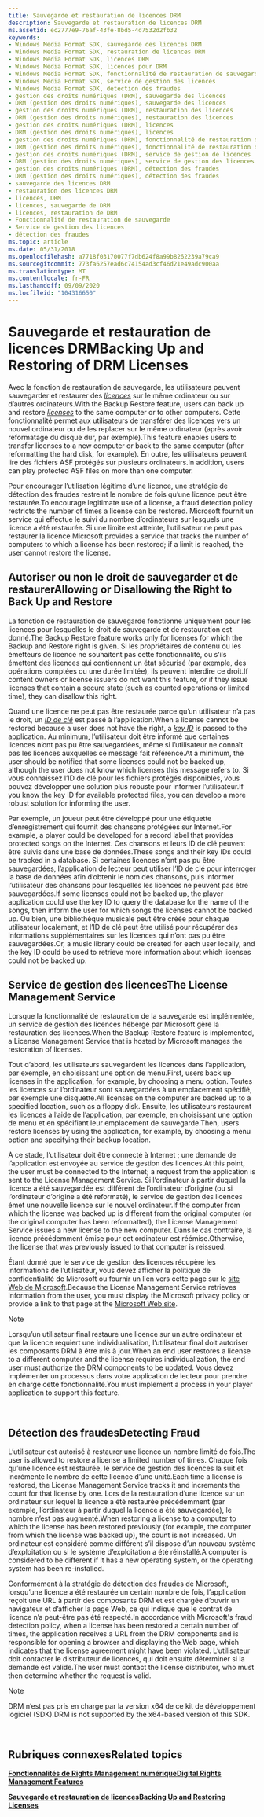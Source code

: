 ```yaml
---
title: Sauvegarde et restauration de licences DRM
description: Sauvegarde et restauration de licences DRM
ms.assetid: ec2777e9-76af-43fe-8bd5-4d7532d2fb32
keywords:
- Windows Media Format SDK, sauvegarde des licences DRM
- Windows Media Format SDK, restauration de licences DRM
- Windows Media Format SDK, licences DRM
- Windows Media Format SDK, licences pour DRM
- Windows Media Format SDK, fonctionnalité de restauration de sauvegarde
- Windows Media Format SDK, service de gestion des licences
- Windows Media Format SDK, détection des fraudes
- gestion des droits numériques (DRM), sauvegarde des licences
- DRM (gestion des droits numériques), sauvegarde des licences
- gestion des droits numériques (DRM), restauration des licences
- DRM (gestion des droits numériques), restauration des licences
- gestion des droits numériques (DRM), licences
- DRM (gestion des droits numériques), licences
- gestion des droits numériques (DRM), fonctionnalité de restauration de sauvegarde
- DRM (gestion des droits numériques), fonctionnalité de restauration de sauvegarde
- gestion des droits numériques (DRM), service de gestion de licences
- DRM (gestion des droits numériques), service de gestion des licences
- gestion des droits numériques (DRM), détection des fraudes
- DRM (gestion des droits numériques), détection des fraudes
- sauvegarde des licences DRM
- restauration des licences DRM
- licences, DRM
- licences, sauvegarde de DRM
- licences, restauration de DRM
- Fonctionnalité de restauration de sauvegarde
- Service de gestion des licences
- détection des fraudes
ms.topic: article
ms.date: 05/31/2018
ms.openlocfilehash: a7718f03170077f7db624f8a99b8262239a79ca9
ms.sourcegitcommit: 773fa6257ead6c74154ad3cf46d21e49adc900aa
ms.translationtype: MT
ms.contentlocale: fr-FR
ms.lasthandoff: 09/09/2020
ms.locfileid: "104316650"
---
```

# <a name="backing-up-and-restoring-of-drm-licenses"></a><span data-ttu-id="6a050-130">Sauvegarde et restauration de licences DRM</span><span class="sxs-lookup"><span data-stu-id="6a050-130">Backing Up and Restoring of DRM Licenses</span></span>

<span data-ttu-id="6a050-131">Avec la fonction de restauration de sauvegarde, les utilisateurs peuvent sauvegarder et restaurer des [*licences*](wmformat-glossary.md) sur le même ordinateur ou sur d’autres ordinateurs.</span><span class="sxs-lookup"><span data-stu-id="6a050-131">With the Backup Restore feature, users can back up and restore [*licenses*](wmformat-glossary.md) to the same computer or to other computers.</span></span> <span data-ttu-id="6a050-132">Cette fonctionnalité permet aux utilisateurs de transférer des licences vers un nouvel ordinateur ou de les replacer sur le même ordinateur (après avoir reformatage du disque dur, par exemple).</span><span class="sxs-lookup"><span data-stu-id="6a050-132">This feature enables users to transfer licenses to a new computer or back to the same computer (after reformatting the hard disk, for example).</span></span> <span data-ttu-id="6a050-133">En outre, les utilisateurs peuvent lire des fichiers ASF protégés sur plusieurs ordinateurs.</span><span class="sxs-lookup"><span data-stu-id="6a050-133">In addition, users can play protected ASF files on more than one computer.</span></span>

<span data-ttu-id="6a050-134">Pour encourager l’utilisation légitime d’une licence, une stratégie de détection des fraudes restreint le nombre de fois qu’une licence peut être restaurée.</span><span class="sxs-lookup"><span data-stu-id="6a050-134">To encourage legitimate use of a license, a fraud detection policy restricts the number of times a license can be restored.</span></span> <span data-ttu-id="6a050-135">Microsoft fournit un service qui effectue le suivi du nombre d’ordinateurs sur lesquels une licence a été restaurée. Si une limite est atteinte, l’utilisateur ne peut pas restaurer la licence.</span><span class="sxs-lookup"><span data-stu-id="6a050-135">Microsoft provides a service that tracks the number of computers to which a license has been restored; if a limit is reached, the user cannot restore the license.</span></span>

## <a name="allowing-or-disallowing-the-right-to-back-up-and-restore"></a><span data-ttu-id="6a050-136">Autoriser ou non le droit de sauvegarder et de restaurer</span><span class="sxs-lookup"><span data-stu-id="6a050-136">Allowing or Disallowing the Right to Back Up and Restore</span></span>

<span data-ttu-id="6a050-137">La fonction de restauration de sauvegarde fonctionne uniquement pour les licences pour lesquelles le droit de sauvegarde et de restauration est donné.</span><span class="sxs-lookup"><span data-stu-id="6a050-137">The Backup Restore feature works only for licenses for which the Backup and Restore right is given.</span></span> <span data-ttu-id="6a050-138">Si les propriétaires de contenu ou les émetteurs de licence ne souhaitent pas cette fonctionnalité, ou s’ils émettent des licences qui contiennent un état sécurisé (par exemple, des opérations comptées ou une durée limitée), ils peuvent interdire ce droit.</span><span class="sxs-lookup"><span data-stu-id="6a050-138">If content owners or license issuers do not want this feature, or if they issue licenses that contain a secure state (such as counted operations or limited time), they can disallow this right.</span></span>

<span data-ttu-id="6a050-139">Quand une licence ne peut pas être restaurée parce qu’un utilisateur n’a pas le droit, un [*ID de clé*](wmformat-glossary.md) est passé à l’application.</span><span class="sxs-lookup"><span data-stu-id="6a050-139">When a license cannot be restored because a user does not have the right, a [*key ID*](wmformat-glossary.md) is passed to the application.</span></span> <span data-ttu-id="6a050-140">Au minimum, l’utilisateur doit être informé que certaines licences n’ont pas pu être sauvegardées, même si l’utilisateur ne connaît pas les licences auxquelles ce message fait référence.</span><span class="sxs-lookup"><span data-stu-id="6a050-140">At a minimum, the user should be notified that some licenses could not be backed up, although the user does not know which licenses this message refers to.</span></span> <span data-ttu-id="6a050-141">Si vous connaissez l’ID de clé pour les fichiers protégés disponibles, vous pouvez développer une solution plus robuste pour informer l’utilisateur.</span><span class="sxs-lookup"><span data-stu-id="6a050-141">If you know the key ID for available protected files, you can develop a more robust solution for informing the user.</span></span>

<span data-ttu-id="6a050-142">Par exemple, un joueur peut être développé pour une étiquette d’enregistrement qui fournit des chansons protégées sur Internet.</span><span class="sxs-lookup"><span data-stu-id="6a050-142">For example, a player could be developed for a record label that provides protected songs on the Internet.</span></span> <span data-ttu-id="6a050-143">Ces chansons et leurs ID de clé peuvent être suivis dans une base de données.</span><span class="sxs-lookup"><span data-stu-id="6a050-143">These songs and their key IDs could be tracked in a database.</span></span> <span data-ttu-id="6a050-144">Si certaines licences n’ont pas pu être sauvegardées, l’application de lecteur peut utiliser l’ID de clé pour interroger la base de données afin d’obtenir le nom des chansons, puis informer l’utilisateur des chansons pour lesquelles les licences ne peuvent pas être sauvegardées.</span><span class="sxs-lookup"><span data-stu-id="6a050-144">If some licenses could not be backed up, the player application could use the key ID to query the database for the name of the songs, then inform the user for which songs the licenses cannot be backed up.</span></span> <span data-ttu-id="6a050-145">Ou bien, une bibliothèque musicale peut être créée pour chaque utilisateur localement, et l’ID de clé peut être utilisé pour récupérer des informations supplémentaires sur les licences qui n’ont pas pu être sauvegardées.</span><span class="sxs-lookup"><span data-stu-id="6a050-145">Or, a music library could be created for each user locally, and the key ID could be used to retrieve more information about which licenses could not be backed up.</span></span>

## <a name="the-license-management-service"></a><span data-ttu-id="6a050-146">Service de gestion des licences</span><span class="sxs-lookup"><span data-stu-id="6a050-146">The License Management Service</span></span>

<span data-ttu-id="6a050-147">Lorsque la fonctionnalité de restauration de la sauvegarde est implémentée, un service de gestion des licences hébergé par Microsoft gère la restauration des licences.</span><span class="sxs-lookup"><span data-stu-id="6a050-147">When the Backup Restore feature is implemented, a License Management Service that is hosted by Microsoft manages the restoration of licenses.</span></span>

<span data-ttu-id="6a050-148">Tout d’abord, les utilisateurs sauvegardent les licences dans l’application, par exemple, en choisissant une option de menu.</span><span class="sxs-lookup"><span data-stu-id="6a050-148">First, users back up licenses in the application, for example, by choosing a menu option.</span></span> <span data-ttu-id="6a050-149">Toutes les licences sur l’ordinateur sont sauvegardées à un emplacement spécifié, par exemple une disquette.</span><span class="sxs-lookup"><span data-stu-id="6a050-149">All licenses on the computer are backed up to a specified location, such as a floppy disk.</span></span> <span data-ttu-id="6a050-150">Ensuite, les utilisateurs restaurent les licences à l’aide de l’application, par exemple, en choisissant une option de menu et en spécifiant leur emplacement de sauvegarde.</span><span class="sxs-lookup"><span data-stu-id="6a050-150">Then, users restore licenses by using the application, for example, by choosing a menu option and specifying their backup location.</span></span>

<span data-ttu-id="6a050-151">À ce stade, l’utilisateur doit être connecté à Internet ; une demande de l’application est envoyée au service de gestion des licences.</span><span class="sxs-lookup"><span data-stu-id="6a050-151">At this point, the user must be connected to the Internet; a request from the application is sent to the License Management Service.</span></span> <span data-ttu-id="6a050-152">Si l’ordinateur à partir duquel la licence a été sauvegardée est différent de l’ordinateur d’origine (ou si l’ordinateur d’origine a été reformaté), le service de gestion des licences émet une nouvelle licence sur le nouvel ordinateur.</span><span class="sxs-lookup"><span data-stu-id="6a050-152">If the computer from which the license was backed up is different from the original computer (or the original computer has been reformatted), the License Management Service issues a new license to the new computer.</span></span> <span data-ttu-id="6a050-153">Dans le cas contraire, la licence précédemment émise pour cet ordinateur est réémise.</span><span class="sxs-lookup"><span data-stu-id="6a050-153">Otherwise, the license that was previously issued to that computer is reissued.</span></span>

<span data-ttu-id="6a050-154">Étant donné que le service de gestion des licences récupère les informations de l’utilisateur, vous devez afficher la politique de confidentialité de Microsoft ou fournir un lien vers cette page sur le [site Web de Microsoft](https://www.microsoft.com/licensing/default).</span><span class="sxs-lookup"><span data-stu-id="6a050-154">Because the License Management Service retrieves information from the user, you must display the Microsoft privacy policy or provide a link to that page at the [Microsoft Web site](https://www.microsoft.com/licensing/default).</span></span>

> [!Note]  
> <span data-ttu-id="6a050-155">Lorsqu’un utilisateur final restaure une licence sur un autre ordinateur et que la licence requiert une individualisation, l’utilisateur final doit autoriser les composants DRM à être mis à jour.</span><span class="sxs-lookup"><span data-stu-id="6a050-155">When an end user restores a license to a different computer and the license requires individualization, the end user must authorize the DRM components to be updated.</span></span> <span data-ttu-id="6a050-156">Vous devez implémenter un processus dans votre application de lecteur pour prendre en charge cette fonctionnalité.</span><span class="sxs-lookup"><span data-stu-id="6a050-156">You must implement a process in your player application to support this feature.</span></span>

 

## <a name="detecting-fraud"></a><span data-ttu-id="6a050-157">Détection des fraudes</span><span class="sxs-lookup"><span data-stu-id="6a050-157">Detecting Fraud</span></span>

<span data-ttu-id="6a050-158">L’utilisateur est autorisé à restaurer une licence un nombre limité de fois.</span><span class="sxs-lookup"><span data-stu-id="6a050-158">The user is allowed to restore a license a limited number of times.</span></span> <span data-ttu-id="6a050-159">Chaque fois qu’une licence est restaurée, le service de gestion des licences la suit et incrémente le nombre de cette licence d’une unité.</span><span class="sxs-lookup"><span data-stu-id="6a050-159">Each time a license is restored, the License Management Service tracks it and increments the count for that license by one.</span></span> <span data-ttu-id="6a050-160">Lors de la restauration d’une licence sur un ordinateur sur lequel la licence a été restaurée précédemment (par exemple, l’ordinateur à partir duquel la licence a été sauvegardée), le nombre n’est pas augmenté.</span><span class="sxs-lookup"><span data-stu-id="6a050-160">When restoring a license to a computer to which the license has been restored previously (for example, the computer from which the license was backed up), the count is not increased.</span></span> <span data-ttu-id="6a050-161">Un ordinateur est considéré comme différent s’il dispose d’un nouveau système d’exploitation ou si le système d’exploitation a été réinstallé.</span><span class="sxs-lookup"><span data-stu-id="6a050-161">A computer is considered to be different if it has a new operating system, or the operating system has been re-installed.</span></span>

<span data-ttu-id="6a050-162">Conformément à la stratégie de détection des fraudes de Microsoft, lorsqu’une licence a été restaurée un certain nombre de fois, l’application reçoit une URL à partir des composants DRM et est chargée d’ouvrir un navigateur et d’afficher la page Web, ce qui indique que le contrat de licence n’a peut-être pas été respecté.</span><span class="sxs-lookup"><span data-stu-id="6a050-162">In accordance with Microsoft's fraud detection policy, when a license has been restored a certain number of times, the application receives a URL from the DRM components and is responsible for opening a browser and displaying the Web page, which indicates that the license agreement might have been violated.</span></span> <span data-ttu-id="6a050-163">L’utilisateur doit contacter le distributeur de licences, qui doit ensuite déterminer si la demande est valide.</span><span class="sxs-lookup"><span data-stu-id="6a050-163">The user must contact the license distributor, who must then determine whether the request is valid.</span></span>

> [!Note]  
> <span data-ttu-id="6a050-164">DRM n’est pas pris en charge par la version x64 de ce kit de développement logiciel (SDK).</span><span class="sxs-lookup"><span data-stu-id="6a050-164">DRM is not supported by the x64-based version of this SDK.</span></span>

 

## <a name="related-topics"></a><span data-ttu-id="6a050-165">Rubriques connexes</span><span class="sxs-lookup"><span data-stu-id="6a050-165">Related topics</span></span>

<dl> <dt>

[<span data-ttu-id="6a050-166">**Fonctionnalités de Rights Management numérique**</span><span class="sxs-lookup"><span data-stu-id="6a050-166">**Digital Rights Management Features**</span></span>](digital-rights-management-features.md)
</dt> <dt>

[<span data-ttu-id="6a050-167">**Sauvegarde et restauration de licences**</span><span class="sxs-lookup"><span data-stu-id="6a050-167">**Backing Up and Restoring Licenses**</span></span>](backing-up-and-restoring-licenses.md)
</dt> </dl>

 

 




